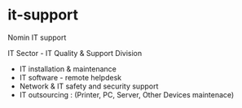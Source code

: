 # it-support

Nomin IT support

IT Sector - IT Quality & Support Division

- IT installation & maintenance
- IT software - remote helpdesk
- Network & IT safety and security support
- IT outsourcing : (Printer, PC, Server, Other Devices maintenace)
